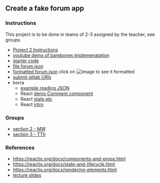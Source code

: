 ## Create a fake forum app
### Instructions
This project is to be done in teams of 2-3 assigned by the teacher, see groups
* [Project 2 Instructions](https://docs.google.com/document/d/1bwRnob3cbLXVNpgw6I5vl6Fn6SXFwgQycNsfZ0WN2v4/edit?usp=sharing)
* [youtube demo of barebones implemenatation](https://youtu.be/k5tfKhdmMq8)
* [starter code](react-starter.zip)
* [file forum.json](react-starter/data/forum.json)
* [formatted forum.json](https://jsoneditoronline.org/#left=cloud.191c8976e34b487fa94c2ce2c3b95e6e)  click on ![image](https://user-images.githubusercontent.com/1751207/142936146-55cd7a07-4030-4f8e-bcd9-16738b2069ec.png)
 to see it formatted
* [submit gitlab URIs](https://forms.gle/532qTru6uy3ZfR2o9)
* korra
  * [example reading JSON](https://korra.dawsoncollege.qc.ca/~tricia/js/09-promises/read-json/)
  * React [demo Comment component](https://korra.dawsoncollege.qc.ca/~tricia/js/13-demo-comment/)
  * React [state etc](https://korra.dawsoncollege.qc.ca/~tricia/js/13-react-plus/)
  * React [intro](https://korra.dawsoncollege.qc.ca/~tricia/js/13-react-intro/)
### Groups
* [section 2 - MW](section2.md)
* [section 3 - TTh](section3.md)
### References
* https://reactjs.org/docs/components-and-props.html
* https://reactjs.org/docs/state-and-lifecycle.html
* https://reactjs.org/docs/rendering-elements.html
* [lecture slides](https://drive.google.com/drive/folders/1er1KiJdRnLZ_2GJj71CVjfboOc_KSQMo?usp=sharing)
